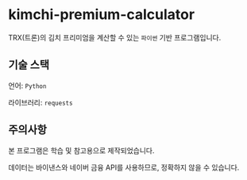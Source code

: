 # kimchi-premium-calculator
TRX(트론)의 김치 프리미엄을 계산할 수 있는 `파이썬` 기반 프로그램입니다.

## 기술 스택
언어: `Python`

라이브러리: `requests`

## 주의사항
본 프로그램은 학습 및 참고용으로 제작되었습니다.

데이터는 바이낸스와 네이버 금융 API를 사용하므로, 정확하지 않을 수 있습니다.